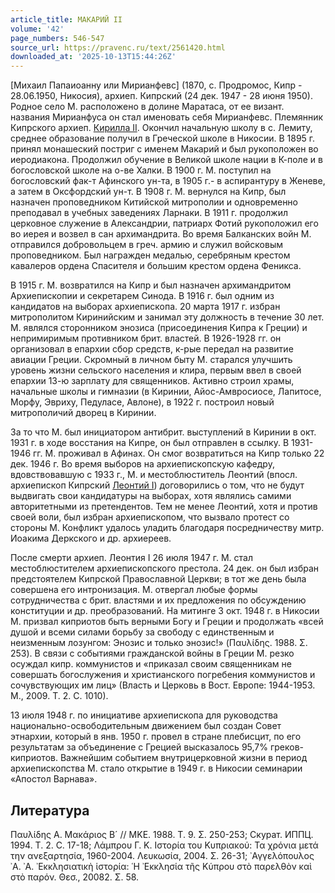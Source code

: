```yaml
---
article_title: МАКАРИЙ II
volume: '42'
page_numbers: 546-547
source_url: https://pravenc.ru/text/2561420.html
downloaded_at: '2025-10-13T15:44:26Z'
---
```


[Михаил Папаиоанну или Мирианфевс] (1870, c. Продромос, Кипр - 28.06.1950, Никосия), архиеп. Кипрский (24 дек. 1947 - 28 июня 1950). Родное село М. расположено в долине Маратаса, от ее визант. названия Мирианфуса он стал именовать себя Мирианфевс. Племянник Кипрского архиеп. [Кирилла II](<https://pravenc.ru/text/Кирилла II.html>). Окончил начальную школу в с. Лемиту, среднее образование получил в Греческой школе в Никосии. В 1895 г. принял монашеский постриг с именем Макарий и был рукоположен во иеродиакона. Продолжил обучение в Великой школе нации в К-поле и в богословской школе на о-ве Халки. В 1900 г. М. поступил на богословский фак-т Афинского ун-та, в 1905 г.- в аспирантуру в Женеве, а затем в Оксфордский ун-т. В 1908 г. М. вернулся на Кипр, был назначен проповедником Китийской митрополии и одновременно преподавал в учебных заведениях Ларнаки. В 1911 г. продолжил церковное служение в Александрии, патриарх Фотий рукоположил его во иерея и возвел в сан архимандрита. Во время Балканских войн М. отправился добровольцем в греч. армию и служил войсковым проповедником. Был награжден медалью, серебряным крестом кавалеров ордена Спасителя и большим крестом ордена Феникса.

В 1915 г. М. возвратился на Кипр и был назначен архимандритом Архиепископии и секретарем Синода. В 1916 г. был одним из кандидатов на выборах архиепископа. 20 марта 1917 г. избран митрополитом Киринийским и занимал эту должность в течение 30 лет. М. являлся сторонником энозиса (присоединения Кипра к Греции) и непримиримым противником брит. властей. В 1926-1928 гг. он организовал в епархии сбор средств, к-рые передал на развитие авиации Греции. Скромный в личном быту М. старался улучшить уровень жизни сельского населения и клира, первым ввел в своей епархии 13-ю зарплату для священников. Активно строил храмы, начальные школы и гимназии (в Киринии, Айос-Амвросиосе, Лапитосе, Морфу, Эвриху, Педуласе, Авлоне), в 1922 г. построил новый митрополичий дворец в Киринии.

За то что М. был инициатором антибрит. выступлений в Киринии в окт. 1931 г. в ходе восстания на Кипре, он был отправлен в ссылку. В 1931-1946 гг. М. проживал в Афинах. Он смог возвратиться на Кипр только 22 дек. 1946 г. Во время выборов на архиепископскую кафедру, вдовствовавшую с 1933 г., М. и местоблюститель Леонтий (впосл. архиепископ Кипрский [Леонтий I](<https://pravenc.ru/text/Леонтий I.html>)) договорились о том, что не будут выдвигать свои кандидатуры на выборах, хотя являлись самими авторитетными из претендентов. Тем не менее Леонтий, хотя и против своей воли, был избран архиепископом, что вызвало протест со стороны М. Конфликт удалось уладить благодаря посредничеству митр. Иоакима Деркского и др. архиереев.

После смерти архиеп. Леонтия I 26 июля 1947 г. М. стал местоблюстителем архиепископского престола. 24 дек. он был избран предстоятелем Кипрской Православной Церкви; в тот же день была совершена его интронизация. М. отвергал любые формы сотрудничества с брит. властями и их предложения по обсуждению конституции и др. преобразований. На митинге 3 окт. 1948 г. в Никосии М. призвал киприотов быть верными Богу и Греции и продолжать «всей душой и всеми силами борьбу за свободу с единственным и неизменным лозунгом: Энозис и только энозис!» (Παυλίδης. 1988. Σ. 253). В связи с событиями гражданской войны в Греции М. резко осуждал кипр. коммунистов и «приказал своим священникам не совершать богослужения и христианского погребения коммунистов и сочувствующих им лиц» (Власть и Церковь в Вост. Европе: 1944-1953. М., 2009. Т. 2. С. 1010).

13 июля 1948 г. по инициативе архиепископа для руководства национально-освободительным движением был создан Совет этнархии, который в янв. 1950 г. провел в стране плебисцит, по его результатам за объединение с Грецией высказалось 95,7% греков-киприотов. Важнейшим событием внутрицерковной жизни в период архиепископства М. стало открытие в 1949 г. в Никосии семинарии «Апостол Варнава».

## Литература

Παυλίδης Α. Μακάριος Β´ // ΜΚΕ. 1988. Τ. 9. Σ. 250-253; Скурат. ИППЦ. 1994. Т. 2. C. 17-18; Λάμπρου Γ. Κ. Ιστορία του Κυπριακού: Τα χρόνια μετά την ανεξαρτησία, 1960-2004. Λευκωσία, 2004. Σ. 26-31; ᾿Αγγελόπουλος ᾿Α. ᾿Α. ᾿Εκκλησιατικὴ ἱστορία: ῾Η ᾿Εκκλησία τῆς Κύπρου στὸ παρελθὸν καὶ στὸ παρόν. Θεσ., 20082. Σ. 58.
